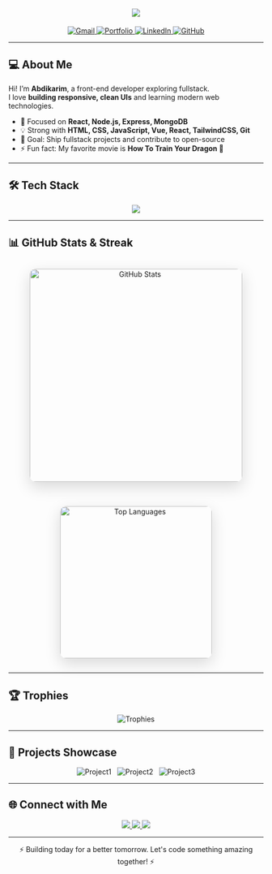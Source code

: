 <h1 align="center">
  <img src="https://readme-typing-svg.demolab.com?font=Inter&size=32&duration=4000&color=9966EB&width=700&height=50&lines=Hey,+I'm+Abdikarim!;Front-End+Developer+%7C+Aspiring+Fullstack;Let's+Build+Awesome+Apps!"/>
</h1>

<p align="center">
  <a href="mailto:abdikarim.dev01@gmail.com">
    <img src="https://img.shields.io/badge/Gmail-D14836?style=for-the-badge&logo=gmail&logoColor=white" alt="Gmail"/>
  </a>
  <a href="https://my-portfolio-ten-henna-48.vercel.app/">
    <img src="https://img.shields.io/badge/Portfolio-000000?style=for-the-badge&logo=vercel&logoColor=white" alt="Portfolio"/>
  </a>
  <a href="https://www.linkedin.com/in/abdikarim-dev-b6a94b388/">
    <img src="https://img.shields.io/badge/LinkedIn-0077B5?style=for-the-badge&logo=linkedin&logoColor=white" alt="LinkedIn"/>
  </a>
  <a href="https://github.com/cabdikariim242">
    <img src="https://img.shields.io/badge/GitHub-181717?style=for-the-badge&logo=github&logoColor=white" alt="GitHub"/>
  </a>
</p>

---

## 💻 About Me

Hi! I’m **Abdikarim**, a front-end developer exploring fullstack.  
I love **building responsive, clean UIs** and learning modern web technologies.

- 🔭 Focused on **React, Node.js, Express, MongoDB**  
- 💡 Strong with **HTML, CSS, JavaScript, Vue, React, TailwindCSS, Git**  
- 🎯 Goal: Ship fullstack projects and contribute to open-source  
- ⚡ Fun fact: My favorite movie is **How To Train Your Dragon 🐉**

---

## 🛠 Tech Stack

<p align="center">
  <img src="https://skillicons.dev/icons?i=html,css,js,vue,react,tailwind,git,github,vscode," />
</p>

---

## 📊 GitHub Stats & Streak

<div align="center" style="display:flex;flex-wrap:wrap;gap:20px;justify-content:center;align-items:flex-start;">

  <!-- GitHub Stats card with shadow + hover effect -->
  <img src="https://github-readme-stats.vercel.app/api?username=cabdikariim242&show_icons=true&theme=radical&count_private=true&hide_title=true" 
       width="420" style="border-radius:12px;box-shadow:0 10px 30px rgba(0,0,0,0.15);transition: transform 0.3s;" 
       onmouseover="this.style.transform='scale(1.05)'" onmouseout="this.style.transform='scale(1)'"
       alt="GitHub Stats"/>

 

  <!-- Top Languages card -->
  <img src="https://github-readme-stats.vercel.app/api/top-langs/?username=cabdikariim242&layout=compact&theme=radical&hide_title=true" 
       width="300" style="border-radius:12px;box-shadow:0 10px 30px rgba(0,0,0,0.15);transition: transform 0.3s;" 
       onmouseover="this.style.transform='scale(1.05)'" onmouseout="this.style.transform='scale(1)'"
       alt="Top Languages"/>

</div>

---

## 🏆 Trophies

<p align="center">
  <img src="https://github-profile-trophy.vercel.app/?username=cabdikariim242&theme=radical&no-frame=true&row=1&column=5" alt="Trophies"/>
</p>

---

## 🎨 Projects Showcase

<p align="center">
  <img src="https://img.shields.io/badge/Project-E-commerce_UI-9cf?style=for-the-badge" alt="Project1"/> &nbsp;
  <img src="https://img.shields.io/badge/Project-Rotating_Gallery-F7A?style=for-the-badge" alt="Project2"/> &nbsp;
  <img src="https://img.shields.io/badge/Project-Pomodoro_Timer-68D?style=for-the-badge" alt="Project3"/>
</p>

---

## 🌐 Connect with Me

<p align="center">
  <a href="mailto:abdikarim.dev01@gmail.com">
    <img src="https://img.shields.io/badge/Email-D14836?style=for-the-badge&logo=gmail&logoColor=white"/>
  </a>
  <a href="https://www.linkedin.com/in/abdikarim-dev-b6a94b388/">
    <img src="https://img.shields.io/badge/LinkedIn-0077B5?style=for-the-badge&logo=linkedin&logoColor=white"/>
  </a>
  <a href="https://my-portfolio-ten-henna-48.vercel.app/">
    <img src="https://img.shields.io/badge/Portfolio-000000?style=for-the-badge&logo=vercel&logoColor=white"/>
  </a>
</p>

---

<p align="center">⚡ Building today for a better tomorrow. Let's code something amazing together! ⚡</p>
